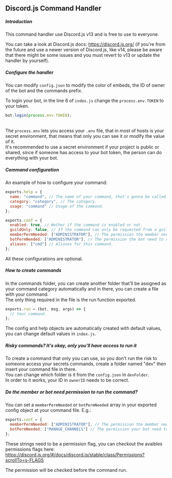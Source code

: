 ## Discord.js Command Handler
##### Introduction
This command handler use Discord.js v13 and is free to use to everyone.

You can take a look at Discord.js docs: https://discord.js.org/ (if you're from the future and use a newer version of Discord.js, like v14, please be aware that there might be some issues and you must revert to v13 or update the handler by yourself).

##### Configure the handler
You can modify ``config.json`` to modify the color of embeds, the ID of owner of the bot and the commands prefix.

To login your bot, in the line 6 of ``index.js`` change the ``process.env.TOKEN`` to your token.
```js
bot.login(process.env.TOKEN);
```
<br/>The ``process.env`` lets you access your ``.env`` file, that in most of hosts is your secret environment, that means that only you can see it or modify the value of it.
<br/>It's recommended to use a secret environment if your project is public or shared, since if someone has access to your bot token, the person can do everything with your bot.

##### Command configuration
An example of how to configure your command:
```js
exports.help = {
  name: "command", // The name of your command, that's gonna be called.
  category: "category", // The category.
  usage: "command" // Usage of the command.
};

exports.conf = {
  enabled: true, // Wether if the command is enabled or not.
  guildOnly: false, // If the command can only be requested from a guild.
  memberPermNeeded: ["ADMINISTRATOR"], // The permission the member need to run command.
  botPermNeeded: ["ADMINISTRATOR"], // The permission the bot need to run command.
  aliases: ["cmd"] // Aliases for this command.
};
```
All these configurations are optional.

##### How to create commands
In the commands folder, you can create another folder that'll be assigned as your command category automatically and in there, you can
create a file with your command.
<br/>The only thing required in the file is the run function exported. 
```js
exports.run = (bot, msg, args) => {
  // Your command.
};
```
The config and help objects
are automatically created with default values, you can change default values in ``index.js``.

##### Risky commands? It's okay, only you'll have access to run it
To create a command that only you can use, so you don't run the risk to someone access your secrets commands, create a folder named "dev" then insert your command file in there.
<br/>You can change which folder is it from the ``config.json`` in ``devFolder``.
<br/>In order to it works, your ID in ``ownerID`` needs to be correct.

##### Do the member or bot need permission to run the command?
You can set a ``memberPermNeeded`` or ``botPermNeeded`` array in your exported config object at your command file.
E.g.:
```js
exports.conf = {
  memberPermNeeded: ["ADMINISTRATOR"], // The permission the member need to run the command in the guild it was ran.
  botPermNeeded: ["MANAGE_CHANNELS"] // The permission your bot need to run the command in the guild it was ran.
};
```
These strings need to be a permission flag, you can checkout the avaibles permissions flags here:
https://discord.js.org/#/docs/discord.js/stable/class/Permissions?scrollTo=s-FLAGS

The permission will be checked before the command run.
